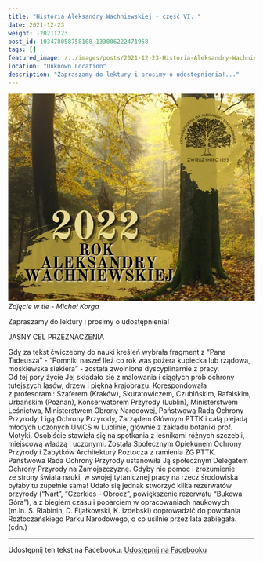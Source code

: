 ```yaml
---
title: "Historia Aleksandry Wachniewskiej - część VI. "
date: 2021-12-23
weight: -20211223
post_id: 103478058758108_133006222471958
tags: []
featured_image: /../images/posts/2021-12-23-Historia-Aleksandry-Wachniewskiej---czesc-VI.jpg
location: "Unknown Location"
description: "Zapraszamy do lektury i prosimy o udostępnienia!..."
---
```


![Zdjęcie w tle - Michał Korga](/images/posts/2021-12-23-Historia-Aleksandry-Wachniewskiej---czesc-VI.jpg)
*Zdjęcie w tle - Michał Korga*

Zapraszamy do lektury i prosimy o udostępnienia!

JASNY CEL PRZEZNACZENIA

Gdy za tekst ćwiczebny do nauki kreśleń wybrała fragment z “Pana Tadeusza” - “Pomniki nasze! Ileż co rok was pożera kupiecka lub rządowa, moskiewska siekiera” - została zwolniona dyscyplinarnie z pracy.
     Od tej pory życie Jej składało się z malowania i ciągłych prób ochrony tutejszych lasów, drzew i piękna krajobrazu.
Korespondowała z profesorami: Szaferem (Kraków), Skuratowiczem, Czubińskim, Rafalskim, Urbańskim (Poznań), Konserwatorem Przyrody (Lublin), Ministerstwem Leśnictwa, Ministerstwem Obrony Narodowej, Państwową Radą Ochrony Przyrody, Ligą Ochrony Przyrody, Zarządem Głównym PTTK i całą plejadą młodych uczonych UMCS w Lublinie, głównie z zakładu botaniki prof. Motyki.
Osobiście stawiała się na spotkania z leśnikami różnych szczebli, miejscową władzą i uczonymi.
Została Społecznym Opiekunem Ochrony Przyrody i Zabytków Architektury Roztocza z ramienia ZG PTTK. Państwowa Rada Ochrony Przyrody ustanowiła Ją społecznym Delegatem Ochrony Przyrody na Zamojszczyznę. Gdyby nie pomoc i zrozumienie ze strony świata nauki, w swojej tytanicznej pracy na rzecz środowiska byłaby tu zupełnie sama!
Udało się jednak stworzyć kilka rezerwatów przyrody (“Nart”, “Czerkies - Obrocz”, powiększenie rezerwatu “Bukowa Góra”), a z biegiem czasu i poparciem w opracowaniach naukowych  (m.in. S. Riabinin, D. Fijałkowski, K. Izdebski) doprowadzić do powołania Roztoczańskiego Parku Narodowego, o co usilnie przez lata zabiegała.(cdn.)

---

Udostępnij ten tekst na Facebooku:
[Udostępnij na Facebooku](https://www.facebook.com/sharer/sharer.php?u=https://stowarzyszeniewachniewskiej.pl/posts/Historia-Aleksandry-Wachniewskiej---czesc-VI)

<script type="application/ld+json">
{
  "@context": "https://schema.org",
  "@type": "BlogPosting",
  "headline": "Historia Aleksandry Wachniewskiej - część VI. ",
  "datePublished": "2021-12-23",
  "dateModified": "2021-12-23",
  "author": {
    "@type": "Organization",
    "name": "Stowarzyszenie Wachniewskiej"
  },
  "publisher": {
    "@type": "Organization",
    "name": "Stowarzyszenie im. Aleksandry Wachniewskiej",
    "logo": {
      "@type": "ImageObject",
      "url": "https://stowarzyszeniewachniewskiej.pl/images/logo/logo.svg"
    }
  },
  "mainEntityOfPage": {
    "@type": "WebPage",
    "@id": "https://stowarzyszeniewachniewskiej.pl/posts/Historia-Aleksandry-Wachniewskiej---czesc-VI"
  },
  "image": {
    "@type": "ImageObject",
    "url": "https://stowarzyszeniewachniewskiej.pl/images/posts/2021-12-23-Historia-Aleksandry-Wachniewskiej---czesc-VI.jpg"
  },
  "articleSection": "Dziedzictwo Kulturowe i Zabytki",
  "keywords": "",
  "wordCount": 249,
  "articleBody": "Zapraszamy do lektury i prosimy o udostępnienia!\n\nJASNY CEL PRZEZNACZENIA\n\nGdy za tekst ćwiczebny do nauki kreśleń wybrała fragment z “Pana Tadeusza” - “Pomniki nasze! Ileż co rok was pożera kupiecka lub rządowa, moskiewska siekiera” - została zwolniona dyscyplinarnie z pracy.\n     Od tej pory życie Jej składało się z malowania i ciągłych prób ochrony tutejszych lasów, drzew i piękna krajobrazu. \nKorespondowała z profesorami: Szaferem (Kraków), Skuratowiczem, Czubińskim, Rafalskim, Urbańskim (Poznań), Konserwatorem Przyrody (Lublin), Ministerstwem Leśnictwa, Ministerstwem Obrony Narodowej, Państwową Radą Ochrony Przyrody, Ligą Ochrony Przyrody, Zarządem Głównym PTTK i całą plejadą młodych uczonych UMCS w Lublinie, głównie z zakładu botaniki prof. Motyki.\nOsobiście stawiała się na spotkania z leśnikami różnych szczebli, miejscową władzą i uczonymi.\nZostała Społecznym Opiekunem Ochrony Przyrody i Zabytków Architektury Roztocza z ramienia ZG PTTK. Państwowa Rada Ochrony Przyrody ustanowiła Ją społecznym Delegatem Ochrony Przyrody na Zamojszczyznę. Gdyby nie pomoc i zrozumienie ze strony świata nauki, w swojej tytanicznej pracy na rzecz środowiska byłaby tu zupełnie sama!\nUdało się jednak stworzyć kilka rezerwatów przyrody (“Nart”, “Czerkies - Obrocz”, powiększenie rezerwatu “Bukowa Góra”), a z biegiem czasu i poparciem w opracowaniach naukowych  (m.in. S. Riabinin, D. Fijałkowski, K. Izdebski) doprowadzić do powołania Roztoczańskiego Parku Narodowego, o co usilnie przez lata zabiegała.(cdn.)\n\nWciąż przypominamy o podpisaniu petycji, by uratować dom, w którym mieszkała nasza Patronka: \n[https://www.petycjeonline.com/apelujemy_o_podjcie_natychmiastowych_dziaa_renowacyjnych_domu_aleksandry_wachniewskiej](https://www.petycjeonline.com/apelujemy_o_podjcie_natychmiastowych_dziaa_renowacyjnych_domu_aleksandry_wachniewskiej)\n\nPoprzednie części:\n\nAleksandra Wachniewska, malarka Roztocza:\n[https://www.facebook.com/stoawach/posts/126791469760100](https://www.facebook.com/stoawach/posts/126791469760100)\nDzieciństwo Oli pośród lasów:\n[https://www.facebook.com/stoawach/posts/127410566364857](https://www.facebook.com/stoawach/posts/127410566364857)\nStudia Sztuk Pięknych i kreacje Aleksandry:\n[https://www.facebook.com/stoawach/posts/128044452968135](https://www.facebook.com/stoawach/posts/128044452968135)\nDorobek Malarki:\n[https://www.facebook.com/stoawach/posts/129793726126541](https://www.facebook.com/stoawach/posts/129793726126541)\nOsobowa dojrzałość twórcza:\n[https://www.facebook.com/stoawach/posts/131324862640094](https://www.facebook.com/stoawach/posts/131324862640094)\n\nZdjęcie w tle - Michał Korga.",
  "description": "Odkryj piękno Zwierzyńca i jego zabytki."
}
</script>
<script type="application/ld+json">
{
  "@context": "https://schema.org",
  "@type": "BreadcrumbList",
  "itemListElement": [
    {
      "@type": "ListItem",
      "position": 1,
      "name": "Home",
      "item": "https://stowarzyszeniewachniewskiej.pl"
    },
    {
      "@type": "ListItem",
      "position": 2,
      "name": "posts",
      "item": "https://stowarzyszeniewachniewskiej.pl/posts"
    },
    {
      "@type": "ListItem",
      "position": 3,
      "name": "Historia Aleksandry Wachniewskiej - część VI. ",
      "item": "https://stowarzyszeniewachniewskiej.pl/posts/Historia-Aleksandry-Wachniewskiej---czesc-VI"
    }
  ]
}
</script>
